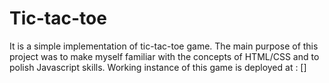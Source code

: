 # Tic-tac-toe

It is a simple implementation of tic-tac-toe game. The main purpose of this project was to make myself familiar with the concepts of HTML/CSS and to polish Javascript skills.
Working instance of this game is deployed at : []
